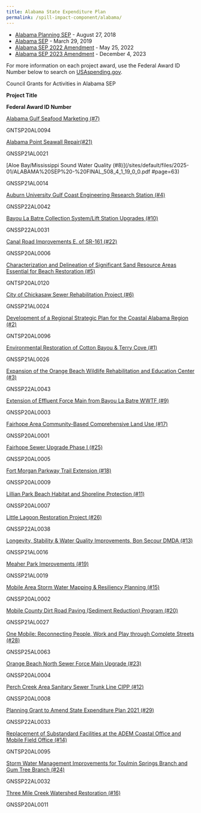 ```yaml
---
title: Alabama State Expenditure Plan
permalink: /spill-impact-component/alabama/
---
```


- [Alabama Planning SEP](/sites/default/files/2025-01/PSEP%20-%20AL%20-%20Draft%20PSEP%20508%20Compliant%206-26-2018_0.pdf) - August 27, 2018
- [Alabama SEP](/sites/default/files/2025-01/ALABAMA%20SEP%20-%20FINAL_508_4_1_19_0_0.pdf) - March 29, 2019
- [Alabama SEP 2022 Amendment](/sites/default/files/2025-01/AL_SEP_Amendment_508_compliant04122022pdf.pdf) - May 25, 2022
- [Alabama SEP 2023 Amendment](/sites/default/files/2025-04/AL_SEP_Amendment_letter.pdf) - December 4, 2023

For more information on each project award, use the Federal Award ID Number below to search on [USAspending.gov](https://www.usaspending.gov/search/?hash=d0cede4de5827d24bbd9d27076bf18f2).

Council Grants for Activities in Alabama SEP

**Project Title**

**Federal Award ID Number**

[Alabama Gulf Seafood Marketing (#7)](/sites/default/files/2025-01/ALABAMA%20SEP%20-%20FINAL_508_4_1_19_0_0.pdf#page=58)

GNTSP20AL0094

[Alabama Point Seawall Repair(#21)](/sites/default/files/2025-01/ALABAMA%20SEP%20-%20FINAL_508_4_1_19_0_0.pdf#page=140)

GNSSP21AL0021

[Aloe Bay/Mississippi Sound Water Quality (#8)](/sites/default/files/2025-01/ALABAMA%20SEP%20-%20FINAL_508_4_1_19_0_0.pdf #page=63)

GNSSP21AL0014

[Auburn University Gulf Coast Engineering Research Station (#4)](/sites/default/files/2025-01/ALABAMA%20SEP%20-%20FINAL_508_4_1_19_0_0.pdf#page=40)

GNSSP22AL0042

[Bayou La Batre Collection System/Lift Station Upgrades (#10)](/sites/default/files/2025-01/ALABAMA%20SEP%20-%20FINAL_508_4_1_19_0_0.pdf#page=77)

GNSSP22AL0031

[Canal Road Improvements E. of SR-161 (#22)](/sites/default/files/2025-01/ALABAMA%20SEP%20-%20FINAL_508_4_1_19_0_0.pdf#page=145)

GNSSP20AL0006

[Characterization and Delineation of Significant Sand Resource Areas Essential for Beach Restoration (#5)](/sites/default/files/2025-01/ALABAMA%20SEP%20-%20FINAL_508_4_1_19_0_0.pdf#page=46)

GNTSP20AL0120

[City of Chickasaw Sewer Rehabilitation Project (#6)](/sites/default/files/2025-01/ALABAMA%20SEP%20-%20FINAL_508_4_1_19_0_0.pdf#page=53)

GNSSP21AL0024

[Development of a Regional Strategic Plan for the Coastal Alabama Region (#2)](/sites/default/files/2025-01/ALABAMA%20SEP%20-%20FINAL_508_4_1_19_0_0.pdf#page=28)

GNTSP20AL0096

[Environmental Restoration of Cotton Bayou & Terry Cove (#1)](/sites/default/files/2025-01/ALABAMA%20SEP%20-%20FINAL_508_4_1_19_0_0.pdf#page=23)

GNSSP21AL0026

[Expansion of the Orange Beach Wildlife Rehabilitation and Education Center (#3)](/sites/default/files/2025-01/ALABAMA%20SEP%20-%20FINAL_508_4_1_19_0_0.pdf#page=34)

GNSSP22AL0043

[Extension of Effluent Force Main from Bayou La Batre WWTF (#9)](/sites/default/files/2025-01/ALABAMA%20SEP%20-%20FINAL_508_4_1_19_0_0.pdf#page=72)

GNSSP20AL0003

[Fairhope Area Community-Based Comprehensive Land Use (#17)](/sites/default/files/2025-01/ALABAMA%20SEP%20-%20FINAL_508_4_1_19_0_0.pdf#page=118)

GNSSP20AL0001

[Fairhope Sewer Upgrade Phase I (#25)](/sites/default/files/2025-01/ALABAMA%20SEP%20-%20FINAL_508_4_1_19_0_0.pdf#page=159)

GNSSP20AL0005

[Fort Morgan Parkway Trail Extension (#18)](/sites/default/files/2025-01/ALABAMA%20SEP%20-%20FINAL_508_4_1_19_0_0.pdf#page=124)

GNSSP20AL0009

[Lillian Park Beach Habitat and Shoreline Protection (#11)](/sites/default/files/2025-01/ALABAMA%20SEP%20-%20FINAL_508_4_1_19_0_0.pdf#page=82)

GNSSP20AL0007

[Little Lagoon Restoration Project (#26)](/sites/default/files/2025-01/ALABAMA%20SEP%20-%20FINAL_508_4_1_19_0_0.pdf#page=165)

GNSSP22AL0038

[Longevity, Stability & Water Quality Improvements, Bon Secour DMDA (#13)](/sites/default/files/2025-01/ALABAMA%20SEP%20-%20FINAL_508_4_1_19_0_0.pdf#page=94)

GNSSP21AL0016

[Meaher Park Improvements (#19)](/sites/default/files/2025-01/ALABAMA%20SEP%20-%20FINAL_508_4_1_19_0_0.pdf#page=129)

GNSSP21AL0019

[Mobile Area Storm Water Mapping & Resiliency Planning (#15)](/sites/default/files/2025-01/ALABAMA%20SEP%20-%20FINAL_508_4_1_19_0_0.pdf#page=105)

GNSSP20AL0002

[Mobile County Dirt Road Paving (Sediment Reduction) Program (#20)](/sites/default/files/2025-01/ALABAMA%20SEP%20-%20FINAL_508_4_1_19_0_0.pdf#page=134)

GNSSP21AL0027

[One Mobile: Reconnecting People, Work and Play through Complete Streets (#28)](/sites/default/files/2025-01/ALABAMA%20SEP%20-%20FINAL_508_4_1_19_0_0.pdf#page=177)

GNSSP25AL0063

[Orange Beach North Sewer Force Main Upgrade (#23)](/sites/default/files/2025-01/ALABAMA%20SEP%20-%20FINAL_508_4_1_19_0_0.pdf#page=149)

GNSSP20AL0004

[Perch Creek Area Sanitary Sewer Trunk Line CIPP (#12)](/sites/default/files/2025-01/ALABAMA%20SEP%20-%20FINAL_508_4_1_19_0_0.pdf#page=88)

GNSSP20AL0008

[Planning Grant to Amend State Expenditure Plan 2021 (#29)](/sites/default/files/2025-01/ALABAMA%20SEP%20-%20FINAL_508_4_1_19_0_0.pdf#page=183)

GNSSP22AL0033

[Replacement of Substandard Facilities at the ADEM Coastal Office and Mobile Field Office (#14)](/sites/default/files/2025-01/ALABAMA%20SEP%20-%20FINAL_508_4_1_19_0_0.pdf#page=99)

GNTSP20AL0095

[Storm Water Management Improvements for Toulmin Springs Branch and Gum Tree Branch (#24)](/sites/default/files/2025-01/ALABAMA%20SEP%20-%20FINAL_508_4_1_19_0_0.pdf#page=154)

GNSSP22AL0032

[Three Mile Creek Watershed Restoration (#16)](/sites/default/files/2025-01/ALABAMA%20SEP%20-%20FINAL_508_4_1_19_0_0.pdf#page=111)

GNSSP20AL0011
